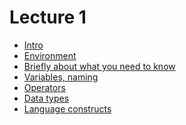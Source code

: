 <h1>
    Lecture 1
</h1>

<ul>
    <li>
        <a href="./01.md">Intro</a>
    </li>
    <li>
        <a href="./02.md">Environment</a>
    </li>
    <li>
        <a href="./03.md">Briefly about what you need to know</a>
    </li>
    <li>
        <a href="./04.md">Variables, naming</a>
    </li>
    <li>
        <a href="./05.md">Operators</a>
    </li>
    <li>
        <a href="./06.md">Data types</a>
    </li>
    <li>
        <a href="./07.md">Language constructs</a>
    </li>
</ul>
